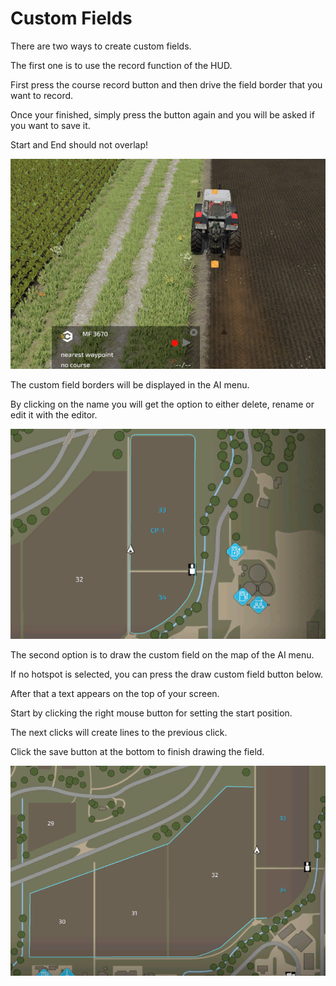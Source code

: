 # Custom Fields

  
  
There are two ways to create custom fields.  
  
The first one is to use the record function of the HUD.  
  
First press the course record button and then drive the field border that you want to record.  
  
Once your finished, simply press the button again and you will be asked if you want to save it.  
  
Start and End should not overlap!  
  


![Image](../assets/images/recordcustomhelp_0_0_765_510.png)

  
  
The custom field borders will be displayed in the AI menu.  
  
By clicking on the name you will get the option to either delete, rename or edit it with the editor.  
  


![Image](../assets/images/donecustomhelp_0_0_765_510.png)

  
  
The second option is to draw the custom field on the map of the AI menu.  
  
If no hotspot is selected, you can press the draw custom field button below.  
  
After that a text appears on the top of your screen.  
  
Start by clicking the right mouse button for setting the start position.  
  
The next clicks will create lines to the previous click.  
  
Click the save button at the bottom to finish drawing the field.  
  


![Image](../assets/images/drawcustomhelp_0_0_765_510.png)

